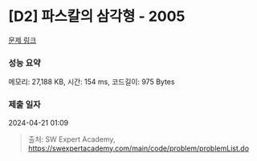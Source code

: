 # [D2] 파스칼의 삼각형 - 2005 

[문제 링크](https://swexpertacademy.com/main/code/problem/problemDetail.do?contestProbId=AV5P0-h6Ak4DFAUq) 

### 성능 요약

메모리: 27,188 KB, 시간: 154 ms, 코드길이: 975 Bytes

### 제출 일자

2024-04-21 01:09



> 출처: SW Expert Academy, https://swexpertacademy.com/main/code/problem/problemList.do